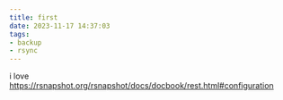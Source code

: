 ```yaml
---
title: first
date: 2023-11-17 14:37:03
tags:
- backup 
- rsync
---
```


i love https://rsnapshot.org/rsnapshot/docs/docbook/rest.html#configuration



